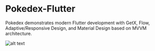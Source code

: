 # Pokedex-Flutter

Pokedex demonstrates modern Flutter development with GetX, Flow, Adaptive/Responsive Design, and Material Design based on MVVM architecture.

![alt text](https://github.com/hosseinkhojany/Pokedex-Flutter/tree/master/ARTS/desktop-list.png)
